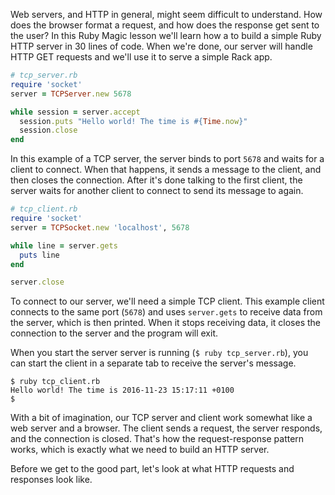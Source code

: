 Web servers, and HTTP in general, might seem difficult to understand. How does the browser format a request, and how does the response get sent to the user? In this Ruby Magic lesson we'll learn how a to build a simple Ruby HTTP server in 30 lines of code. When we're done, our server will handle HTTP GET requests and we'll use it to serve a simple Rack app.

```ruby    
# tcp_server.rb
require 'socket'
server = TCPServer.new 5678

while session = server.accept
  session.puts "Hello world! The time is #{Time.now}"
  session.close
end
```

In this example of a TCP server, the server binds to port `5678` and waits for a client to connect. When that happens, it sends a message to the client, and then closes the connection. After it's done talking to the first client, the server waits for another client to connect to send its message to again.

```ruby
# tcp_client.rb
require 'socket'
server = TCPSocket.new 'localhost', 5678

while line = server.gets
  puts line
end

server.close
```

To connect to our server, we'll need a simple TCP client. This example client connects to the same port (`5678`) and uses `server.gets` to receive data from the server, which is then printed. When it stops receiving data, it closes the connection to the server and the program will exit.

When you start the server server is running (`$ ruby tcp_server.rb`), you can start the client in a separate tab to receive the server's message.

```
$ ruby tcp_client.rb
Hello world! The time is 2016-11-23 15:17:11 +0100
$
```

With a bit of imagination, our TCP server and client work somewhat like a web server and a browser. The client sends a request, the server responds, and the connection is closed. That's how the request-response pattern works, which is exactly what we need to build an HTTP server.

Before we get to the good part, let's look at what HTTP requests and responses look like.
